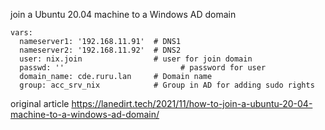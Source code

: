 join a Ubuntu 20.04 machine to a Windows AD domain
```
vars:
  nameserver1: '192.168.11.91'  # DNS1
  nameserver2: '192.168.11.92'  # DNS2
  user: nix.join                # user for join domain
  passwd: ''			              # password for user
  domain_name: cde.ruru.lan	    # Domain name
  group: acc_srv_nix            # Group in AD for adding sudo rights
```

original article https://lanedirt.tech/2021/11/how-to-join-a-ubuntu-20-04-machine-to-a-windows-ad-domain/
